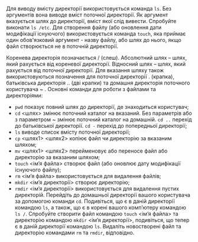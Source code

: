 Для виводу вмісту директорії використовується команда `ls`. Без аргументів вона виводе вміст поточної директорії. Як аргумент вказується шлях до директорії, вміст якої слід вивести. Спробуйте виконати `ls /etc`.
Для створення файлу (або оновлення дати модифікації існуючого) використовується команда `touch`, яка приймає один обов'язковий аргумент - назву файлу, або шлях до нього, якщо файл створюється не в поточній директорії.

Коренева директорія позначається / (слеш). Абсолютний шлях – шлях, який рахується від кореневої директорії. Відносний шлях – шлях, який рахується від поточної директорії. Для вказання шляху також використовуються позначення для поточної директорії . (крапка), батьківська директорія .. (дві крапки) та домашня директорія поточного користувача ~ .
Основні команди для роботи з файлами та директоріями:
* `pwd`	показує  повний шлях до директорії, де знаходиться користувач; 
* `cd` <шлях>	змінює поточний каталог на вказаний. Без параметрів або з параметром ~ змінює поточний каталог на домашній. `cd ..`  перехід до батьківської директорії. `cd -`  перехід до попередньої директорії;  
* `ls` виводе список вмісту поточної директорії; 
* `cp` <шлях1> <шлях2> копіює файл чи  директорію за вказаним шляхом; 
* `mv` <шлях1> <шлях2> перейменовує або переносе файл або директорію за вказаним шляхом; 
* `touch` <ім’я файла> створює файл (або оновлює дату модифікації існуючого файлу);
* `rm` <ім’я файла> використовується для видалення файлів; 
* `mkdir` <ім’я директорії> створює директорію;  
* `rmdir` <ім’я директорії> використовується для видалення пустих директорій.
Перейдіть до домашньої директорії вашого користувача за допомогою команди `cd`.
Подивіться, що є в даній директорії командою `ls`, а також, що є в корені вашого комп’ютеру командою `ls /`.
Спробуйте створити файл командою `touch` <ім’я файла> та директорію командою `mkdir` <ім’я директорії>, подивіться, що тепер є в даній директорії командою `ls`. Видаліть новостворені файл та директорію командами `rm` та `rmdir`, відповідно.

